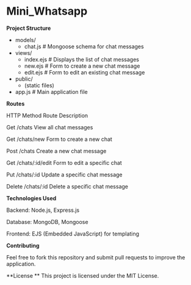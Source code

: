 # Mini_Whatsapp


**Project Structure**

- models/
  - chat.js  # Mongoose schema for chat messages
- views/
  - index.ejs  # Displays the list of chat messages
  - new.ejs    # Form to create a new chat message
  - edit.ejs   # Form to edit an existing chat message
- public/
  - (static files)
- app.js       # Main application file



**Routes**

HTTP Method    Route          Description

Get            /chats         View all chat messages

Get          /chats/new       Form to create a new chat

Post         /chats           Create a new chat message

Get          /chats/:id/edit  Form to edit a specific chat

Put          /chats/:id       Update a specific chat message

Delete       /chats/:id       Delete a specific chat message





**Technologies Used**

Backend: Node.js, Express.js

Database: MongoDB, Mongoose

Frontend: EJS (Embedded JavaScript) for templating





**Contributing**

Feel free to fork this repository and submit pull requests to improve the application.




**License
**
This project is licensed under the MIT License.

